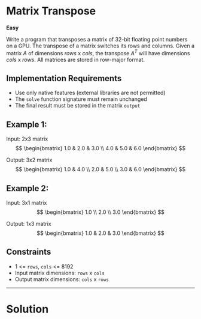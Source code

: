 # Matrix Transpose

**Easy**

Write a program that transposes a matrix of 32-bit floating point numbers on a GPU. The transpose of a matrix switches its rows and columns. Given a matrix *A* of dimensions *rows* x *cols*, the transpose *A<sup>T</sup>* will have dimensions *cols* x *rows*. All matrices are stored in row-major format.

## Implementation Requirements

* Use only native features (external libraries are not permitted)
* The `solve` function signature must remain unchanged
* The final result must be stored in the matrix `output`

## Example 1:

Input: 2x3 matrix
$$
\begin{bmatrix}
1.0 & 2.0 & 3.0 \\
4.0 & 5.0 & 6.0
\end{bmatrix}
$$

Output: 3x2 matrix
$$
\begin{bmatrix}
1.0 & 4.0 \\
2.0 & 5.0 \\
3.0 & 6.0
\end{bmatrix}
$$

## Example 2:

Input: 3x1 matrix
$$
\begin{bmatrix}
1.0 \\
2.0 \\
3.0
\end{bmatrix}
$$

Output: 1x3 matrix
$$
\begin{bmatrix}
1.0 & 2.0 & 3.0
\end{bmatrix}
$$

## Constraints

* 1 <= `rows`, `cols` <= 8192
* Input matrix dimensions: `rows` x `cols`
* Output matrix dimensions: `cols` x `rows`

---

# Solution